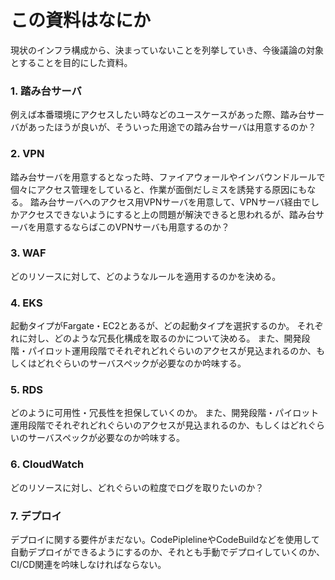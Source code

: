 # この資料はなにか

現状のインフラ構成から、決まっていないことを列挙していき、今後議論の対象とすることを目的にした資料。

### 1. 踏み台サーバ

例えば本番環境にアクセスしたい時などのユースケースがあった際、踏み台サーバがあったほうが良いが、そういった用途での踏み台サーバは用意するのか？

### 2. VPN

踏み台サーバを用意するとなった時、ファイアウォールやインバウンドルールで個々にアクセス管理をしていると、作業が面倒だしミスを誘発する原因にもなる。
踏み台サーバへのアクセス用VPNサーバを用意して、VPNサーバ経由でしかアクセスできないようにすると上の問題が解決できると思われるが、踏み台サーバを用意するならばこのVPNサーバも用意するのか？

### 3. WAF

どのリソースに対して、どのようなルールを適用するのかを決める。

### 4. EKS

起動タイプがFargate・EC2とあるが、どの起動タイプを選択するのか。
それぞれに対し、どのような冗長化構成を取るのかについて決める。
また、開発段階・パイロット運用段階でそれぞれどれぐらいのアクセスが見込まれるのか、もしくはどれぐらいのサーバスペックが必要なのか吟味する。

### 5. RDS

どのように可用性・冗長性を担保していくのか。
また、開発段階・パイロット運用段階でそれぞれどれぐらいのアクセスが見込まれるのか、もしくはどれぐらいのサーバスペックが必要なのか吟味する。

### 6. CloudWatch

どのリソースに対し、どれぐらいの粒度でログを取りたいのか？

### 7. デプロイ

デプロイに関する要件がまだない。CodePiplelineやCodeBuildなどを使用して自動デプロイができるようにするのか、それとも手動でデプロイしていくのか、CI/CD関連を吟味しなければならない。